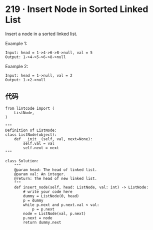 # 219 · Insert Node in Sorted Linked List

Insert a node in a sorted linked list.

Example 1:

	Input: head = 1->4->6->8->null, val = 5
	Output: 1->4->5->6->8->null
Example 2:

	Input: head = 1->null, val = 2
	Output: 1->2->null
	
## 代码

	from lintcode import (
	    ListNode,
	)
	
	"""
	Definition of ListNode:
	class ListNode(object):
	    def __init__(self, val, next=None):
	        self.val = val
	        self.next = next
	"""
	
	class Solution:
	    """
	    @param head: The head of linked list.
	    @param val: An integer.
	    @return: The head of new linked list.
	    """
	    def insert_node(self, head: ListNode, val: int) -> ListNode:
	        # write your code here
	        dummy = ListNode(0, head)
	        p = dummy
	        while p.next and p.next.val < val:
	            p = p.next
	        node = ListNode(val, p.next)
	        p.next = node
	        return dummy.next